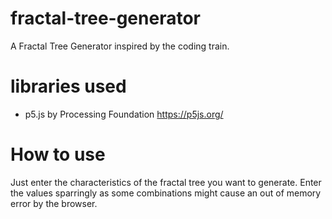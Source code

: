 # fractal-tree-generator
A Fractal Tree Generator inspired by the coding train.

# libraries used
- p5.js by Processing Foundation https://p5js.org/

# How to use
Just enter the characteristics of the fractal tree you want to generate. Enter the values sparringly as some combinations might cause an out of memory error by the browser.
